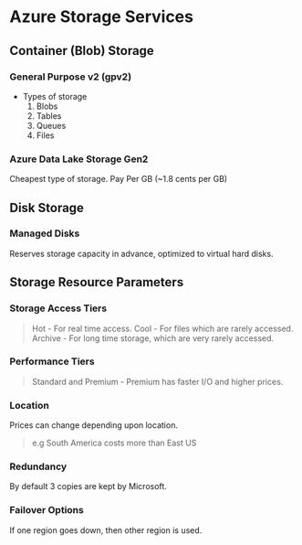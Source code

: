 # Azure Storage Services

## Container (Blob) Storage

### General Purpose v2 (gpv2)

- Types of storage
  1. Blobs
  2. Tables
  3. Queues
  4. Files

### Azure Data Lake Storage Gen2

Cheapest type of storage.
Pay Per GB (~1.8 cents per GB)

## Disk Storage

### Managed Disks

Reserves storage capacity in advance, optimized to virtual hard disks.

## Storage Resource Parameters

### Storage Access Tiers

> Hot - For real time access.
> Cool - For files which are rarely accessed.
> Archive - For long time storage, which are very rarely accessed.

### Performance Tiers

> Standard and Premium - Premium has faster I/O and higher prices.

### Location

Prices can change depending upon location.

> e.g South America costs more than East US

### Redundancy

By default 3 copies are kept by Microsoft.

### Failover Options

If one region goes down, then other region is used.
